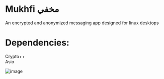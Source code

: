 # Mukhfi مخفي
An encrypted and anonymized messaging app designed for linux desktops

# Dependencies:
Crypto++ <br />
Asio

![image](https://user-images.githubusercontent.com/58254277/200188623-3082feb2-ceda-4ece-8f0c-1b3f6b5745b1.png)
